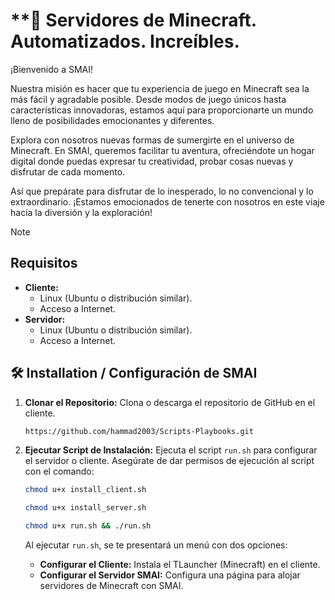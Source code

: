 # **🚀 Servidores de Minecraft. Automatizados. Increíbles.

¡Bienvenido a SMAI!

Nuestra misión es hacer que tu experiencia de juego en Minecraft sea la más fácil y agradable posible. Desde modos de juego únicos hasta características innovadoras, estamos aquí para proporcionarte un mundo lleno de posibilidades emocionantes y diferentes.

Explora con nosotros nuevas formas de sumergirte en el universo de Minecraft. En SMAI, queremos facilitar tu aventura, ofreciéndote un hogar digital donde puedas expresar tu creatividad, probar cosas nuevas y disfrutar de cada momento.

Así que prepárate para disfrutar de lo inesperado, lo no convencional y lo extraordinario. ¡Estamos emocionados de tenerte con nosotros en este viaje hacia la diversión y la exploración!


> [!NOTE]
> ## Requisitos
> - **Cliente:** 
>   - Linux (Ubuntu o distribución similar).
>   - Acceso a Internet.
> - **Servidor:**
>   - Linux (Ubuntu o distribución similar).
>   - Acceso a Internet.

## 🛠️ Installation / Configuración de SMAI

1. **Clonar el Repositorio:**
   Clona o descarga el repositorio de GitHub en el cliente.
   ```bash
   https://github.com/hammad2003/Scripts-Playbooks.git

3. **Ejecutar Script de Instalación:**
   Ejecuta el script `run.sh` para configurar el servidor o cliente. Asegúrate de dar permisos de ejecución al script con el comando:
    ```bash
    chmod u+x install_client.sh
    ```
    ```bash
    chmod u+x install_server.sh
    ```
    ```bash
    chmod u+x run.sh && ./run.sh
    ```
    
   Al ejecutar `run.sh`, se te presentará un menú con dos opciones:
   - **Configurar el Cliente:** Instala el TLauncher (Minecraft) en el cliente.
   - **Configurar el Servidor SMAI:** Configura una página para alojar servidores de Minecraft con SMAI.
